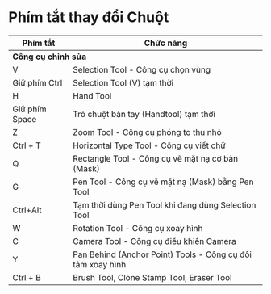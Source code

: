 # Phím tắt thay đổi Chuột 
<table>
  <thead>
    <tr>
      <th>Phím tắt</th>
      <th>Chức năng</th>
    </tr>
  </thead>
  <tbody>
    <tr>
      <td colspan="2"><strong>Công cụ chỉnh sửa</strong></td>
    </tr>
    <tr>
      <td>V</td>
      <td>Selection Tool - Công cụ chọn vùng</td>
    </tr>
    <tr>
      <td>Giữ phím Ctrl</td>
      <td>Selection Tool (V) tạm thời</td>
    </tr>
    <tr>
      <td>H</td>
      <td>Hand Tool</td>
    </tr>
    <tr>
      <td>Giữ phím Space</td>
      <td>Trỏ chuột bàn tay (Handtool) tạm thời</td>
    </tr>
    <tr>
      <td>Z</td>
      <td>Zoom Tool - Công cụ phóng to thu nhỏ</td>
    </tr>
    <tr>
      <td>Ctrl + T</td>
      <td>Horizontal Type Tool - Công cụ viết chữ</td>
    </tr>
    <tr>
      <td>Q</td>
      <td>Rectangle Tool - Công cụ vẽ mặt nạ cơ bản (Mask)</td>
    </tr>
    <tr>
      <td>G</td>
      <td>Pen Tool - Công cụ vẽ mặt nạ (Mask) bằng Pen Tool</td>
    </tr>
    <tr>
      <td>Ctrl+Alt</td>
      <td>Tạm thời dùng Pen Tool khi đang dùng Selection Tool</td>
    </tr>
    <tr>
      <td>W</td>
      <td>Rotation Tool - Công cụ xoay hình</td>
    </tr>
    <tr>
      <td>C</td>
      <td>Camera Tool - Công cụ điều khiển Camera</td>
    </tr>
    <tr>
      <td>Y</td>
      <td>Pan Behind (Anchor Point) Tools - Công cụ đổi tâm xoay hình</td>
    </tr>
    <tr>
      <td>Ctrl + B</td>
      <td>Brush Tool, Clone Stamp Tool, Eraser Tool</td>
    </tr>
  </tbody>
</table>
